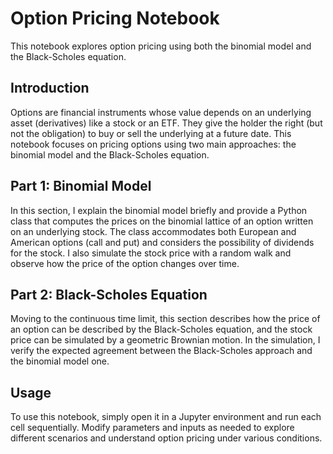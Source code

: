 # Option Pricing Notebook

This notebook explores option pricing using both the binomial model and the Black-Scholes equation.

## Introduction

Options are financial instruments whose value depends on an underlying asset (derivatives) like a stock or an ETF. They give the holder the right (but not the obligation) to buy or sell the underlying at a future date. This notebook focuses on pricing options using two main approaches: the binomial model and the Black-Scholes equation.

## Part 1: Binomial Model

In this section, I explain the binomial model briefly and provide a Python class that computes the prices on the binomial lattice of an option written on an underlying stock. The class accommodates both European and American options (call and put) and considers the possibility of dividends for the stock. I also simulate the stock price with a random walk and observe how the price of the option changes over time.

## Part 2: Black-Scholes Equation

Moving to the continuous time limit, this section describes how the price of an option can be described by the Black-Scholes equation, and the stock price can be simulated by a geometric Brownian motion. In the simulation, I verify the expected agreement between the Black-Scholes approach and the binomial model one.

## Usage

To use this notebook, simply open it in a Jupyter environment and run each cell sequentially. Modify parameters and inputs as needed to explore different scenarios and understand option pricing under various conditions.
